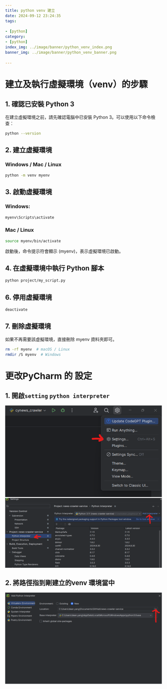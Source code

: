```yaml
---
title: python venv 建立
date: 2024-09-12 23:24:35
tags:

- [python]
category:
- [python]
index_img: ../image/banner/python_venv_index.png
banner_img: ../image/banner/python_venv_banner.png

---
```


# 建立及執行虛擬環境（venv）的步驟

## 1. 確認已安裝 Python 3

在建立虛擬環境之前，請先確認電腦中已安裝 Python 3。可以使用以下命令檢查：

```bash
python --version
```

## 2. 建立虛擬環境

### Windows / Mac / Linux

```bash
python -m venv myenv
```

## 3. 啟動虛擬環境

### Windows:

```bash
myenv\Scripts\activate
```

### Mac / Linux

```bash
source myenv/bin/activate
```

<p class="note note-warning">啟動後，命令提示符會顯示 (myenv)，表示虛擬環境已啟動。</p>

## 4. 在虛擬環境中執行 Python 腳本

```bash
python project/my_script.py
```

## 6. 停用虛擬環境

```bash
deactivate
```

## 7. 刪除虛擬環境

如果不再需要該虛擬環境，直接刪除 myenv 資料夾即可。

```bash
rm -rf myenv  # macOS / Linux
rmdir /S myenv  # Windows
```

# 更改PyCharm 的 設定

## 1. 開啟`setting` `python interpreter`

![](../image/pycharm_setting.png)
![](../image/pycharm_interpreter.png)

## 2. 將路徑指到剛建立的venv 環境當中

![](../image/pycharm_interpreter_detail.png)
